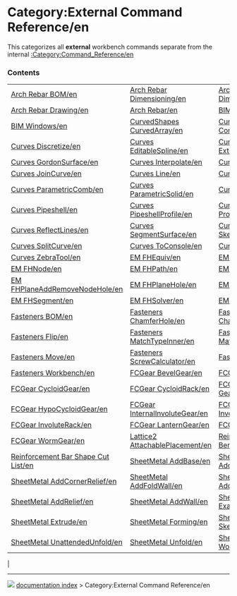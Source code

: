 # Category:External Command Reference/en
This categorizes all **external** workbench commands separate from the internal [:Category:Command_Reference/en](:Category:Command_Reference/en.md)

### Contents

|     |     |     |
| --- | --- | --- |
| [Arch Rebar BOM/en](Arch_Rebar_BOM/en.md) | [Arch Rebar Dimensioning/en](Arch_Rebar_Dimensioning/en.md) | [Arch Rebar Drawing Dimensioning/en](Arch_Rebar_Drawing_Dimensioning/en.md) |
| [Arch Rebar Drawing/en](Arch_Rebar_Drawing/en.md) | [Arch Rebar/en](Arch_Rebar/en.md) | [BIM Views/en](BIM_Views/en.md) |
| [BIM Windows/en](BIM_Windows/en.md) | [CurvedShapes CurvedArray/en](CurvedShapes_CurvedArray/en.md) | [Curves CompressionSpring/en](Curves_CompressionSpring/en.md) |
| [Curves Discretize/en](Curves_Discretize/en.md) | [Curves EditableSpline/en](Curves_EditableSpline/en.md) | [Curves ExtendCurve/en](Curves_ExtendCurve/en.md) |
| [Curves GordonSurface/en](Curves_GordonSurface/en.md) | [Curves Interpolate/en](Curves_Interpolate/en.md) | [Curves IsoCurve/en](Curves_IsoCurve/en.md) |
| [Curves JoinCurve/en](Curves_JoinCurve/en.md) | [Curves Line/en](Curves_Line/en.md) | [Curves MultiLoft/en](Curves_MultiLoft/en.md) |
| [Curves ParametricComb/en](Curves_ParametricComb/en.md) | [Curves ParametricSolid/en](Curves_ParametricSolid/en.md) | [Curves PasteSVG/en](Curves_PasteSVG/en.md) |
| [Curves Pipeshell/en](Curves_Pipeshell/en.md) | [Curves PipeshellProfile/en](Curves_PipeshellProfile/en.md) | [Curves ProfileSupport/en](Curves_ProfileSupport/en.md) |
| [Curves ReflectLines/en](Curves_ReflectLines/en.md) | [Curves SegmentSurface/en](Curves_SegmentSurface/en.md) | [Curves SketchOnSurface/en](Curves_SketchOnSurface/en.md) |
| [Curves SplitCurve/en](Curves_SplitCurve/en.md) | [Curves ToConsole/en](Curves_ToConsole/en.md) | [Curves Workbench/en](Curves_Workbench/en.md) |
| [Curves ZebraTool/en](Curves_ZebraTool/en.md) | [EM FHEquiv/en](EM_FHEquiv/en.md) | [EM FHInputFile/en](EM_FHInputFile/en.md) |
| [EM FHNode/en](EM_FHNode/en.md) | [EM FHPath/en](EM_FHPath/en.md) | [EM FHPlane/en](EM_FHPlane/en.md) |
| [EM FHPlaneAddRemoveNodeHole/en](EM_FHPlaneAddRemoveNodeHole/en.md) | [EM FHPlaneHole/en](EM_FHPlaneHole/en.md) | [EM FHPort/en](EM_FHPort/en.md) |
| [EM FHSegment/en](EM_FHSegment/en.md) | [EM FHSolver/en](EM_FHSolver/en.md) | [EM Workbench/en](EM_Workbench/en.md) |
| [Fasteners BOM/en](Fasteners_BOM/en.md) | [Fasteners ChamferHole/en](Fasteners_ChamferHole/en.md) | [Fasteners ChangeParameters/en](Fasteners_ChangeParameters/en.md) |
| [Fasteners Flip/en](Fasteners_Flip/en.md) | [Fasteners MatchTypeInner/en](Fasteners_MatchTypeInner/en.md) | [Fasteners MatchTypeOuter/en](Fasteners_MatchTypeOuter/en.md) |
| [Fasteners Move/en](Fasteners_Move/en.md) | [Fasteners ScrewCalculator/en](Fasteners_ScrewCalculator/en.md) | [Fasteners Shape/en](Fasteners_Shape/en.md) |
| [Fasteners Workbench/en](Fasteners_Workbench/en.md) | [FCGear BevelGear/en](FCGear_BevelGear/en.md) | [FCGear CrownGear/en](FCGear_CrownGear/en.md) |
| [FCGear CycloidGear/en](FCGear_CycloidGear/en.md) | [FCGear CycloidRack/en](FCGear_CycloidRack/en.md) | [FCGear GearConnector/en](FCGear_GearConnector/en.md) |
| [FCGear HypoCycloidGear/en](FCGear_HypoCycloidGear/en.md) | [FCGear InternalInvoluteGear/en](FCGear_InternalInvoluteGear/en.md) | [FCGear InvoluteGear/en](FCGear_InvoluteGear/en.md) |
| [FCGear InvoluteRack/en](FCGear_InvoluteRack/en.md) | [FCGear LanternGear/en](FCGear_LanternGear/en.md) | [FCGear TimingGear/en](FCGear_TimingGear/en.md) |
| [FCGear WormGear/en](FCGear_WormGear/en.md) | [Lattice2 AttachablePlacement/en](Lattice2_AttachablePlacement/en.md) | [Reinforcement Bar Bending Schedule/en](Reinforcement_Bar_Bending_Schedule/en.md) |
| [Reinforcement Bar Shape Cut List/en](Reinforcement_Bar_Shape_Cut_List/en.md) | [SheetMetal AddBase/en](SheetMetal_AddBase/en.md) | [SheetMetal AddBend/en](SheetMetal_AddBend/en.md) |
| [SheetMetal AddCornerRelief/en](SheetMetal_AddCornerRelief/en.md) | [SheetMetal AddFoldWall/en](SheetMetal_AddFoldWall/en.md) | [SheetMetal AddJunction/en](SheetMetal_AddJunction/en.md) |
| [SheetMetal AddRelief/en](SheetMetal_AddRelief/en.md) | [SheetMetal AddWall/en](SheetMetal_AddWall/en.md) | [SheetMetal Examples/en](SheetMetal_Examples/en.md) |
| [SheetMetal Extrude/en](SheetMetal_Extrude/en.md) | [SheetMetal Forming/en](SheetMetal_Forming/en.md) | [SheetMetal SketchOnSheet/en](SheetMetal_SketchOnSheet/en.md) |
| [SheetMetal UnattendedUnfold/en](SheetMetal_UnattendedUnfold/en.md) | [SheetMetal Unfold/en](SheetMetal_Unfold/en.md) | [SheetMetal Workbench/en](SheetMetal_Workbench/en.md) |
|



---
![](images/Button_right.svg) [documentation index](../README.md) > Category:External Command Reference/en
